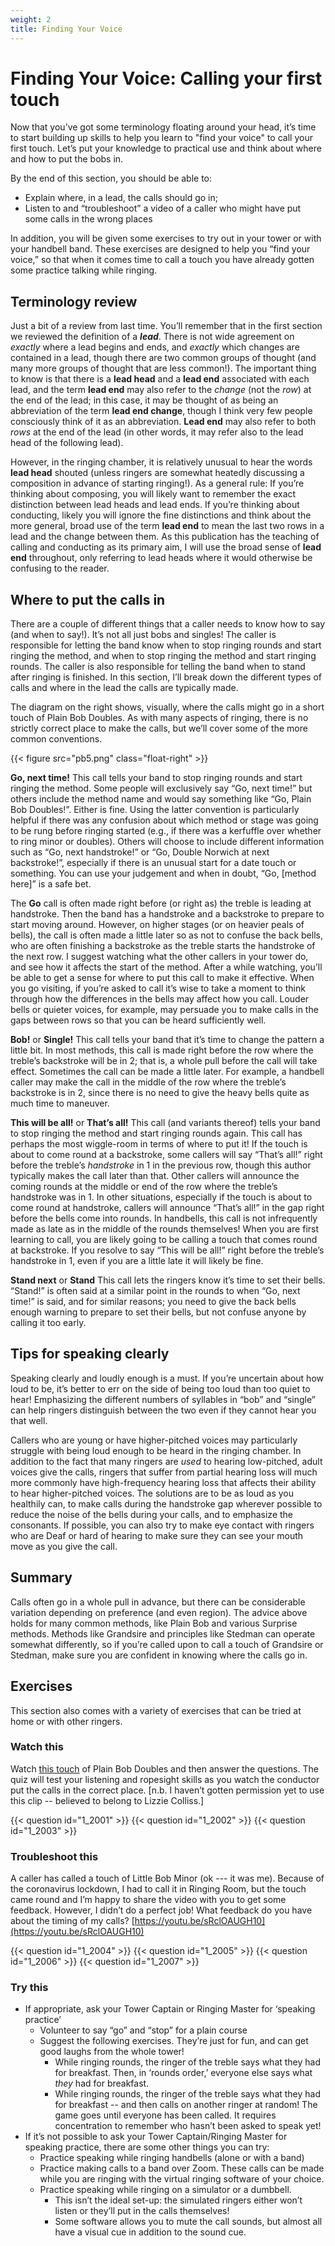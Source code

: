 ```yaml
---
weight: 2
title: Finding Your Voice 
---
```


# Finding Your Voice: Calling your first touch

Now that you’ve got some terminology floating around your head, it’s time to start building up skills to help you learn to "find your voice" to call your first touch. Let’s put your knowledge to practical use and think about where and how to put the bobs in. 

By the end of this section, you should be able to:

*   Explain where, in a lead, the calls should go in;
*   Listen to and “troubleshoot” a video of a caller who might have put some calls in the wrong places

In addition, you will be given some exercises to try out in your tower or with your handbell band. These exercises are designed to help you “find your voice,” so that when it comes time to call a touch you have already gotten some practice talking while ringing.

## Terminology review

Just a bit of a review from last time. You’ll remember that in the first section we reviewed the definition of a **_lead_**. There is not wide agreement on _exactly_ where a lead begins and ends, and _exactly_ which changes are contained in a lead, though there are two common groups of thought (and many more groups of thought that are less common!). The important thing to know is that there is a **lead head** and a **lead end** associated with each lead, and the term **lead end** may also refer to the _change_ (not the _row_) at the end of the lead; in this case, it may be thought of as being an abbreviation of the term **lead end change**, though I think very few people consciously think of it as an abbreviation. **Lead end** may also refer to both _rows_ at the end of the lead (in other words, it may refer also to the lead head of the following lead). 

However, in the ringing chamber, it is relatively unusual to hear the words **lead head** shouted (unless ringers are somewhat heatedly discussing a composition in advance of starting ringing!). As a general rule: If you’re thinking about composing, you will likely want to remember the exact distinction between lead heads and lead ends. If you’re thinking about conducting, likely you will ignore the fine distinctions and think about the more general, broad use of the term **lead end** to mean the last two rows in a lead and the change between them. As this publication has the teaching of calling and conducting as its primary aim, I will use the broad sense of **lead end** throughout, only referring to lead heads where it would otherwise be confusing to the reader.

## Where to put the calls in

There are a couple of different things that a caller needs to know how to say (and when to say!). It’s not all just bobs and singles! The caller is responsible for letting the band know when to stop ringing rounds and start ringing the method, and when to stop ringing the method and start ringing rounds. The caller is also responsible for telling the band when to stand after ringing is finished. In this section, I’ll break down the different types of calls and where in the lead the calls are typically made.

The diagram on the right shows, visually, where the calls might go in a short touch of Plain Bob Doubles. As with many aspects of ringing, there is no strictly correct place to make the calls, but we’ll cover some of the more common conventions.

{{< figure src="pb5.png" class="float-right" >}}

**Go, next time!** This call tells your band to stop ringing rounds and start ringing the method. Some people will exclusively say “Go, next time!” but others include the method name and would say something like “Go, Plain Bob Doubles!”. Either is fine. Using the latter convention is particularly helpful if there was any confusion about which method or stage was going to be rung before ringing started (e.g., if there was a kerfuffle over whether to ring minor or doubles). Others will choose to include different information such as “Go, next handstroke!” or “Go, Double Norwich at next backstroke!”, especially if there is an unusual start for a date touch or something. You can use your judgement and when in doubt, “Go, [method here]” is a safe bet. 

The **Go** call is often made right before (or right as) the treble is leading at handstroke. Then the band has a handstroke and a backstroke to prepare to start moving around. However, on higher stages (or on heavier peals of bells), the call is often made a little later so as not to confuse the back bells, who are often finishing a backstroke as the treble starts the handstroke of the next row. I suggest watching what the other callers in your tower do, and see how it affects the start of the method. After a while watching, you’ll be able to get a sense for where to put this call to make it effective. When you go visiting, if you’re asked to call it’s wise to take a moment to think through how the differences in the bells may affect how you call. Louder bells or quieter voices, for example, may persuade you to make calls in the gaps between rows so that you can be heard sufficiently well.

**Bob!** or **Single!** This call tells your band that it’s time to change the pattern a little bit. In most methods, this call is made right before the row where the treble’s backstroke will be in 2; that is, a whole pull before the call will take effect. Sometimes the call can be made a little later. For example, a handbell caller may make the call in the middle of the row where the treble’s backstroke is in 2, since there is no need to give the heavy bells quite as much time to maneuver.

**This will be all!** or **That’s all!** This call (and variants thereof) tells your band to stop ringing the method and start ringing rounds again. This call has perhaps the most wiggle-room in terms of where to put it! If the touch is about to come round at a backstroke, some callers will say “That’s all!” right before the treble’s _handstroke_ in 1 in the previous row, though this author typically makes the call later than that. Other callers will announce the coming rounds at the middle or end of the row where the treble’s handstroke was in 1. In other situations, especially if the touch is about to come round at handstroke, callers will announce “That’s all!” in the gap right before the bells come into rounds. In handbells, this call is not infrequently made as late as in the middle of the rounds themselves! When you are first learning to call, you are likely going to be calling a touch that comes round at backstroke. If you resolve to say “This will be all!” right before the treble’s handstroke in 1, even if you are a little late it will likely be fine. 

**Stand next** or **Stand** This call lets the ringers know it’s time to set their bells. “Stand!” is often said at a similar point in the rounds to when “Go, next time!” is said, and for similar reasons; you need to give the back bells enough warning to prepare to set their bells, but not confuse anyone by calling it too early. 

## Tips for speaking clearly

Speaking clearly and loudly enough is a must. If you’re uncertain about how loud to be, it’s better to err on the side of being too loud than too quiet to hear! Emphasizing the different numbers of syllables in “bob” and “single” can help ringers distinguish between the two even if they cannot hear you that well. 

Callers who are young or have higher-pitched voices may particularly struggle with being loud enough to be heard in the ringing chamber. In addition to the fact that many ringers are _used_ to hearing low-pitched, adult voices give the calls, ringers that suffer from partial hearing loss will much more commonly have high-frequency hearing loss that affects their ability to hear higher-pitched voices. The solutions are to be as loud as you healthily can, to make calls during the handstroke gap wherever possible to reduce the noise of the bells during your calls, and to emphasize the consonants. If possible, you can also try to make eye contact with ringers who are Deaf or hard of hearing to make sure they can see your mouth move as you give the call.

## Summary

Calls often go in a whole pull in advance, but there can be considerable variation depending on preference (and even region). The advice above holds for many common methods, like Plain Bob and various Surprise methods. Methods like Grandsire and principles like Stedman can operate somewhat differently, so if you’re called upon to call a touch of Grandsire or Stedman, make sure you are confident in knowing where the calls go in.

## Exercises

This section also comes with a variety of exercises that can be tried at home or with other ringers.

### Watch this

Watch [this touch](https://www.youtube.com/watch?v=TQjfYuEqKIs) of Plain Bob Doubles and then answer the questions. The quiz will test your listening and ropesight skills as you watch the conductor put the calls in the correct place. [n.b. I haven’t gotten permission yet to use this clip -- believed to belong to Lizzie Colliss.]

{{< question id="1_2001" >}}
{{< question id="1_2002" >}}
{{< question id="1_2003" >}}


### Troubleshoot this 

A caller has called a touch of Little Bob Minor (ok --- it was me). Because of the coronavirus lockdown, I had to call it in Ringing Room, but the touch came round and I’m happy to share the video with you to get some feedback. However, I didn’t do a perfect job! What feedback do you have about the timing of my calls? [https://youtu.be/sRclOAUGH10](https://youtu.be/sRclOAUGH10)

{{< question id="1_2004" >}}
{{< question id="1_2005" >}}
{{< question id="1_2006" >}}
{{< question id="1_2007" >}}

### Try this

*   If appropriate, ask your Tower Captain or Ringing Master for ‘speaking practice’
    *   Volunteer to say “go” and “stop” for a plain course
    *   Suggest the following exercises. They’re just for fun, and can get good laughs from the whole tower!
        *   While ringing rounds, the ringer of the treble says what they had for breakfast. Then, in ‘rounds order,’ everyone else says what _they_ had for breakfast.
        *   While ringing rounds, the ringer of the treble says what they had for breakfast -- and then calls on another ringer at random! The game goes until everyone has been called. It requires concentration to remember who hasn’t been asked to speak yet!
*   If it’s not possible to ask your Tower Captain/Ringing Master for speaking practice, there are some other things you can try:
    *   Practice speaking while ringing handbells (alone or with a band)
    *   Practice making calls to a band over Zoom. These calls can be made while you are ringing with the virtual ringing software of your choice.
    *   Practice speaking while ringing on a simulator or a dumbbell.
        *   This isn’t the ideal set-up: the simulated ringers either won’t listen or they’ll put in the calls themselves!
        *   Some software allows you to mute the call sounds, but almost all have a visual cue in addition to the sound cue.
